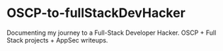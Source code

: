 # OSCP-to-fullStackDevHacker
Documenting my journey to a Full-Stack Developer Hacker. OSCP + Full Stack projects + AppSec writeups.

